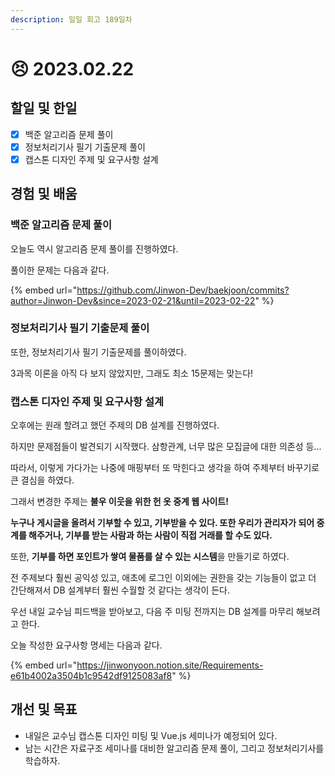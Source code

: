 ```yaml
---
description: 일일 회고 189일차
---
```


# 😣 2023.02.22

## 할일 및 한일&#x20;

* [x] 백준 알고리즘 문제 풀이&#x20;
* [x] 정보처리기사 필기 기출문제 풀이&#x20;
* [x] 캡스톤 디자인 주제 및 요구사항 설계&#x20;

## 경험 및 배움&#x20;

### 백준 알고리즘 문제 풀이&#x20;

오늘도 역시 알고리즘 문제 풀이를 진행하였다.

풀이한 문제는 다음과 같다.

{% embed url="https://github.com/Jinwon-Dev/baekjoon/commits?author=Jinwon-Dev&since=2023-02-21&until=2023-02-22" %}

### 정보처리기사 필기 기출문제 풀이&#x20;

또한, 정보처리기사 필기 기출문제를 풀이하였다.

3과목 이론을 아직 다 보지 않았지만, 그래도 최소 15문제는 맞는다!

### 캡스톤 디자인 주제 및 요구사항 설계&#x20;

오후에는 원래 할려고 했던 주제의 DB 설계를 진행하였다.

하지만 문제점들이 발견되기 시작했다. 삼항관계, 너무 많은 모집글에 대한 의존성 등...

따라서, 이렇게 가다가는 나중에 매핑부터 또 막힌다고 생각을 하여 주제부터 바꾸기로 큰 결심을 하였다.

그래서 변경한 주제는 **불우 이웃을 위한 헌 옷 중계 웹 사이트!**

**누구나 게시글을 올려서 기부할 수 있고, 기부받을 수 있다. 또한 우리가 관리자가 되어 중계를 해주거나, 기부를 받는 사람과 하는 사람이 직접 거래를 할 수도 있다.**

또한, **기부를 하면 포인트가 쌓여 물품를 살 수 있는 시스템**을 만들기로 하였다.

전 주제보다 훨씬 공익성 있고, 애초에 로그인 이외에는 권한을 갖는 기능들이 없고 더 간단해져서 DB 설계부터 훨씬 수월할 것 같다는 생각이 든다.

우선 내일 교수님 피드백을 받아보고, 다음 주 미팅 전까지는 DB 설계를 마무리 해보려고 한다.

오늘 작성한 요구사항 명세는 다음과 같다.

{% embed url="https://jinwonyoon.notion.site/Requirements-e61b4002a3504b1c9542df9125083af8" %}

## 개선 및 목표&#x20;

* 내일은 교수님 캡스톤 디자인 미팅 및 Vue.js 세미나가 예정되어 있다.&#x20;
* 남는 시간은 자료구조 세미나를 대비한 알고리즘 문제 풀이, 그리고 정보처리기사를 학습하자.&#x20;
